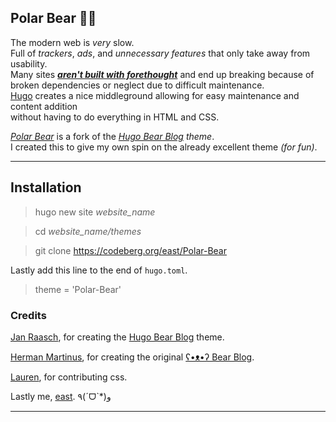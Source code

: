 ## Polar Bear 🐻‍❄️

The modern web is *very* slow.  
Full of *trackers*, *ads*, and *unnecessary features* that only take away from usability.  
Many sites [***aren't built with forethought***](https://jeffhuang.com/designed_to_last/) and end up breaking because of broken dependencies or neglect due to difficult maintenance.  
[Hugo](https://gohugo.io) creates a nice middleground allowing for easy maintenance and content addition    
without having to do everything in HTML and CSS.

[*Polar Bear*](https://codeberg.org/east/Polar-Bear) is a fork of the [*Hugo Bear Blog*](https://github.com/janraasch/hugo-bearblog) *theme*.  
 I created this to give my own spin on the already excellent theme *(for fun)*.

---

## Installation


> hugo new site *website_name*

> cd *website_name/themes*

> git clone https://codeberg.org/east/Polar-Bear


Lastly add this line to the end of `hugo.toml`.


> theme = 'Polar-Bear' 


### Credits 

[Jan Raasch](https://github.com/janraasch), for creating the [Hugo Bear Blog](https://github.com/janraasch/hugo-bearblog/) theme.

[Herman Martinus](https://herman.bearblog.dev), for creating the original [ʕ•ᴥ•ʔ Bear Blog](https://bearblog.dev/).

[Lauren](https://codeberg.org/lauren), for contributing css.

Lastly me, [east](https://east.rip). ٩(ˊᗜˋ*)و

---